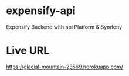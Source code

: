 # expensify-api
Expensify Backend with api Platform &amp; Symfony

# Live URL
https://glacial-mountain-23569.herokuapp.com/

